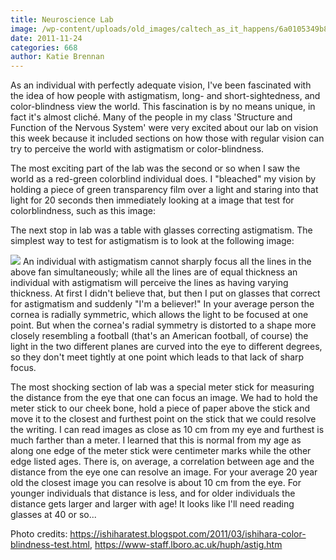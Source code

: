 ```yaml
---
title: Neuroscience Lab
image: /wp-content/uploads/old_images/caltech_as_it_happens/6a0105349b8251970b01539333fa65970b.jpg
date: 2011-11-24
categories: 668
author: Katie Brennan
---
```



As an individual with perfectly adequate vision, I've been fascinated with the idea of how people with astigmatism, long- and short-sightedness, and color-blindness view the world. This fascination is by no means unique, in fact it's almost cliché. Many of the people in my class 'Structure and Function of the Nervous System' were very excited about our lab on vision this week because it included sections on how those with regular vision can try to perceive the world with astigmatism or color-blindness. 

The most exciting part of the lab was the second or so when I saw the world as a red-green colorblind individual does. I "bleached" my vision by holding a piece of green transparency film over a light and staring into that light for 20 seconds then immediately looking at a image that test for colorblindness, such as this image:

The next stop in lab was a table with glasses correcting astigmatism. The simplest way to test for astigmatism is to look at the following image:

![](/old_images/caltech_as_it_happens/6a0105349b8251970b01539334000e970b.jpg)
An individual with astigmatism cannot sharply focus all the lines in the above fan simultaneously; while all the lines are of equal thickness an individual with astigmatism will perceive the lines as having varying thickness. At first I didn't believe that, but then I put on glasses that correct for astigmatism and suddenly "I'm a believer!" In your average person the cornea is radially symmetric, which allows the light to be focused at one point. But when the cornea's radial symmetry is distorted to a shape more closely resembling a football (that's an American football, of course) the light in the two different planes are curved into the eye to different degrees, so they don't meet tightly at one point which leads to that lack of sharp focus.

The most shocking section of lab was a special meter stick for measuring the distance from the eye that one can focus an image. We had to hold the meter stick to our cheek bone, hold a piece of paper above the stick and move it to the closest and furthest point on the stick that we could resolve the writing. I can read images as close as 10 cm from my eye and furthest is much farther than a meter. I learned that this is normal from my age as along one edge of the meter stick were centimeter marks while the other edge listed ages. There is, on average, a correlation between age and the distance from the eye one can resolve an image. For your average 20 year old the closest image you can resolve is about 10 cm from the eye. For younger individuals that distance is less, and for older individuals the distance gets larger and larger with age! It looks like I'll need reading glasses at 40 or so...

Photo credits: https://ishiharatest.blogspot.com/2011/03/ishihara-color-blindness-test.html, https://www-staff.lboro.ac.uk/huph/astig.htm


